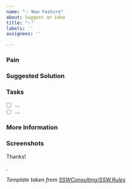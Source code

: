 ```yaml
---
name: "✨ New Feature"
about: Suggest an idea
title: "✨"
labels: ''
assignees: ''

---
```


### Pain
<!-- Explain the pain you are experiencing -->

### Suggested Solution
<!-- Describe the solution you'd like -->

### Tasks
<!--Add GitHub tasks-->
- [ ] ...
- [ ] ...

### More Information
<!-- Add any other context here. -->

### Screenshots
<!-- If applicable, add screenshots to help explain your problem. -->

Thanks!

.

*Template taken from [SSWConsulting/SSW.Rules](https://github.com/SSWConsulting/SSW.Rules/blob/main/.github/ISSUE_TEMPLATE/0-feature.md)*

